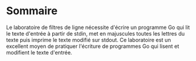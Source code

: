 # Sommaire

Le laboratoire de filtres de ligne nécessite d'écrire un programme Go qui lit le texte d'entrée à partir de stdin, met en majuscules toutes les lettres du texte puis imprime le texte modifié sur stdout. Ce laboratoire est un excellent moyen de pratiquer l'écriture de programmes Go qui lisent et modifient le texte d'entrée.
